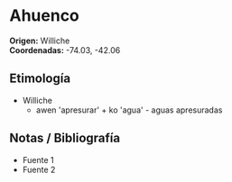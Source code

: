 # Ahuenco

**Origen:** Williche  
**Coordenadas:** -74.03, -42.06

## Etimología
- Williche
    - awen 'apresurar' + ko 'agua' - aguas apresuradas

## Notas / Bibliografía
- Fuente 1
- Fuente 2

